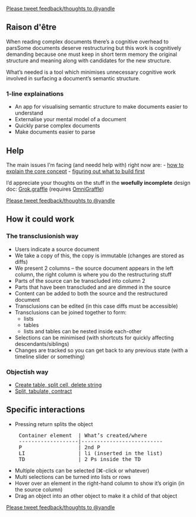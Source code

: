 [Please tweet feedback/thoughts to @yandle](http://twitter.com/yandle "Me on Twitter")

## Raison d'être

When reading complex documents there’s a cognitive overhead to parsSome documents deserve restructuring but this work is cognitively demanding because one must keep in short term memory the original structure and meaning along with candidates for the new structure.

What’s needed is a tool which minimises unnecessary cognitive work involved in surfacing a document’s semantic structure.

### 1-line explainations
- An app for visualising semantic structure to make documents easier to understand
- Externalise your mental model of a document
- Quickly parse complex documents
- Make documents easier to parse


## Help

The main issues I’m facing (and needd help with) right now are:
	- [how to explain the core concept](https://github.com/dannyhope/Grok/issues/3 "")
	- [figuring out what to build first](https://github.com/dannyhope/Grok/issues/4 "")

I’d appreciate your thoughts on the stuff in the **woefully incomplete** design doc: [Grok.graffle](https://github.com/dannyhope/Grok/raw/master/Grok.graffle "") (requires [OmniGraffle](http://www.omnigroup.com/download/latest/omniGraffle ""))

[Please tweet feedback/thoughts to @yandle](http://twitter.com/yandle "Me on Twitter")

## How it could work

### The transclusionish way

- Users indicate a source document
- We take a copy of this, the copy is immutable (changes are stored as diffs)
- We present 2 columns – the source document appears in the left column, the right column is where you do the restructuring stuff
- Parts of the source can be transcluded into column 2
- Parts that have been transcluded and are dimmed in the source
- Content can be added to both the source and the restructured document
- Transclusions can be edited (in this case diffs must be accessible)
- Transclusions can be joined together to form:
	- lists
	- tables
	- lists and tables can be nested inside each-other
- Selections can be minimised (with shortcuts for quickly affecting descendants/siblings)
- Changes are tracked so you can get back to any previous state (with a timeline slider or something)

### Objectish way

- [Create table, split cell, delete string](http://youtu.be/ybJWXC9q0as "")
- [Split, tabulate, contract](http://youtu.be/5rkMFeTGPUA "")
 
## Specific interactions

- Pressing return splits the object
<pre>
	Container element  | What’s created/where
	-------------------|--------------------------
	P                  | 2nd P
	LI                 | li (inserted in the list) 
	TD                 | 2 Ps inside the TD
</pre>
- Multiple objects can be selected (⌘-click or whatever)
- Multi selections can be turned into lists or rows
- Hover over an element in the right-hand column to show it’s origin (in the source column)
- Drag an object into an other object to make it a child of that object


[Please tweet feedback/thoughts to @yandle](http://twitter.com/yandle "Me on Twitter")